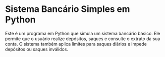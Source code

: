 # Sistema Bancário Simples em Python

Este é um programa em Python que simula um sistema bancário básico. Ele permite que o usuário realize depósitos, saques e consulte o extrato da sua conta. O sistema também aplica limites para saques diários e impede depósitos ou saques inválidos.